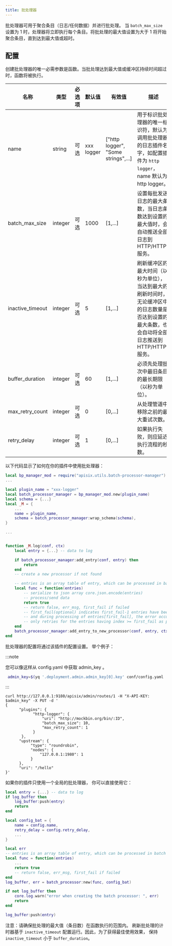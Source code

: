 ```yaml
---
title: 批处理器
---
```


<!--
#
# Licensed to the Apache Software Foundation (ASF) under one or more
# contributor license agreements.  See the NOTICE file distributed with
# this work for additional information regarding copyright ownership.
# The ASF licenses this file to You under the Apache License, Version 2.0
# (the "License"); you may not use this file except in compliance with
# the License.  You may obtain a copy of the License at
#
#     http://www.apache.org/licenses/LICENSE-2.0
#
# Unless required by applicable law or agreed to in writing, software
# distributed under the License is distributed on an "AS IS" BASIS,
# WITHOUT WARRANTIES OR CONDITIONS OF ANY KIND, either express or implied.
# See the License for the specific language governing permissions and
# limitations under the License.
#
-->

批处理器可用于聚合条目（日志/任何数据）并进行批处理。
当 `batch_max_size` 设置为 1 时，处理器将立即执行每个条目。将批处理的最大值设置为大于 1 将开始聚合条目，直到达到最大值或超时。

## 配置

创建批处理器的唯一必需参数是函数。当批处理达到最大值或缓冲区持续时间超过时，函数将被执行。

| 名称             | 类型    | 必选项 | 默认值 | 有效值  | 描述                                                         |
| ---------------- | ------- | ------ | ------ | ------- | ------------------------------------------------------------ |
| name             | string  | 可选   | xxx logger | ["http logger", "Some strings",...] | 用于标识批处理器的唯一标识符，默认为调用批处理器的日志插件名字，如配置插件为 `http logger`，name 默认为 http logger。  |
| batch_max_size   | integer | 可选   | 1000   | [1,...] | 设置每批发送日志的最大条数，当日志条数达到设置的最大值时，会自动推送全部日志到  HTTP/HTTPS 服务。 |
| inactive_timeout | integer | 可选   | 5      | [1,...] | 刷新缓冲区的最大时间（以秒为单位），当达到最大的刷新时间时，无论缓冲区中的日志数量是否达到设置的最大条数，也会自动将全部日志推送到  HTTP/HTTPS 服务。 |
| buffer_duration  | integer | 可选   | 60     | [1,...] | 必须先处理批次中最旧条目的最长期限（以秒为单位）。           |
| max_retry_count  | integer | 可选   | 0      | [0,...] | 从处理管道中移除之前的最大重试次数。                         |
| retry_delay      | integer | 可选   | 1      | [0,...] | 如果执行失败，则应延迟执行流程的秒数。                       |
以下代码显示了如何在你的插件中使用批处理器：

```lua
local bp_manager_mod = require("apisix.utils.batch-processor-manager")
...

local plugin_name = "xxx-logger"
local batch_processor_manager = bp_manager_mod.new(plugin_name)
local schema = {...}
local _M = {
    ...
    name = plugin_name,
    schema = batch_processor_manager:wrap_schema(schema),
}

...


function _M.log(conf, ctx)
    local entry = {...} -- data to log

    if batch_processor_manager:add_entry(conf, entry) then
        return
    end
    -- create a new processor if not found

    -- entries is an array table of entry, which can be processed in batch
    local func = function(entries)
        -- serialize to json array core.json.encode(entries)
        -- process/send data
        return true
        -- return false, err_msg, first_fail if failed
        -- first_fail(optional) indicates first_fail-1 entries have been successfully processed
        -- and during processing of entries[first_fail], the error occurred. So the batch processor
        -- only retries for the entries having index >= first_fail as per the retry policy.
    end
    batch_processor_manager:add_entry_to_new_processor(conf, entry, ctx, func)
end
```

批处理器的配置将通过该插件的配置设置。
举个例子：

:::note

您可以像这样从 config.yaml 中获取 admin_key 。

```bash
 admin_key=$(yq '.deployment.admin.admin_key[0].key' conf/config.yaml | sed 's/"//g')
```

:::

```shell
curl http://127.0.0.1:9180/apisix/admin/routes/1 -H "X-API-KEY: $admin_key" -X PUT -d '
{
      "plugins": {
            "http-logger": {
                "uri": "http://mockbin.org/bin/:ID",
                "batch_max_size": 10,
                "max_retry_count": 1
            }
       },
      "upstream": {
           "type": "roundrobin",
           "nodes": {
               "127.0.0.1:1980": 1
           }
      },
      "uri": "/hello"
}'
```

如果你的插件只使用一个全局的批处理器，
你可以直接使用它：

```lua
local entry = {...} -- data to log
if log_buffer then
    log_buffer:push(entry)
    return
end

local config_bat = {
    name = config.name,
    retry_delay = config.retry_delay,
    ...
}

local err
-- entries is an array table of entry, which can be processed in batch
local func = function(entries)
    ...
    return true
    -- return false, err_msg, first_fail if failed
end
log_buffer, err = batch_processor:new(func, config_bat)

if not log_buffer then
    core.log.warn("error when creating the batch processor: ", err)
    return
end

log_buffer:push(entry)
```

注意：请确保批处理的最大值（条目数）在函数执行的范围内。
刷新批处理的计时器基于 `inactive_timeout` 配置运行。因此，为了获得最佳使用效果，
保持 `inactive_timeout` 小于 `buffer_duration`。

